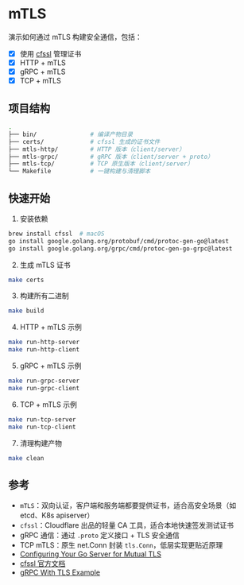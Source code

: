 # mTLS

演示如何通过 mTLS 构建安全通信，包括：

- [x] 使用 [cfssl](https://github.com/cloudflare/cfssl) 管理证书
- [x] HTTP + mTLS
- [x] gRPC + mTLS
- [x] TCP + mTLS

## 项目结构

```bash
.
├── bin/               # 编译产物目录
├── certs/             # cfssl 生成的证书文件
├── mtls-http/         # HTTP 版本（client/server）
├── mtls-grpc/         # gRPC 版本（client/server + proto）
├── mtls-tcp/          # TCP 原生版本（client/server）
└── Makefile           # 一键构建与清理脚本
````

## 快速开始

1. 安装依赖

```bash
brew install cfssl  # macOS
go install google.golang.org/protobuf/cmd/protoc-gen-go@latest
go install google.golang.org/grpc/cmd/protoc-gen-go-grpc@latest
```

2. 生成 mTLS 证书

```bash
make certs
```

3. 构建所有二进制

```bash 
make build
```

4. HTTP + mTLS 示例


```bash
make run-http-server
make run-http-client
```

5. gRPC + mTLS 示例

```bash
make run-grpc-server
make run-grpc-client
```

6. TCP + mTLS 示例

```bash
make run-tcp-server
make run-tcp-client
```

7. 清理构建产物

```bash
make clean         
```

## 参考

* `mTLS`：双向认证，客户端和服务端都要提供证书，适合高安全场景（如 etcd、K8s apiserver）
* `cfssl`：Cloudflare 出品的轻量 CA 工具，适合本地快速签发测试证书
* gRPC 通信：通过 `.proto` 定义接口 + TLS 安全通信
* TCP mTLS：原生 net.Conn 封装 `tls.Conn`，低层实现更贴近原理
* [Configuring Your Go Server for Mutual TLS](https://smallstep.com/hello-mtls/doc/server/go)
* [cfssl 官方文档](https://github.com/cloudflare/cfssl)
* [gRPC With TLS Example](https://grpc.io/docs/guides/auth/)

